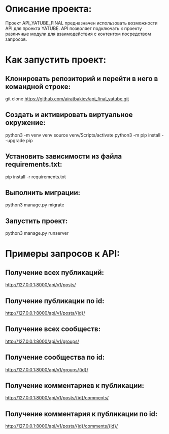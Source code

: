 # Описание проекта:

Проект API_YATUBE_FINAL предназначен использовать возможности API для проекта YATUBE. API позволяет подключать к проекту различные модули для взаимодействия с контентом посредством запросов.

# Как запустить проект:

## Клонировать репозиторий и перейти в него в командной строке:
git clone https://github.com/airatbakiev/api_final_yatube.git

## Cоздать и активировать виртуальное окружение:
python3 -m venv venv
source venv/Scripts/activate
python3 -m pip install --upgrade pip

## Установить зависимости из файла requirements.txt:
pip install -r requirements.txt

## Выполнить миграции:
python3 manage.py migrate

## Запустить проект:
python3 manage.py runserver

# Примеры запросов к API:

## Получение всех публикаций:
http://127.0.0.1:8000/api/v1/posts/
## Получение публикации по id:
http://127.0.0.1:8000/api/v1/posts/{id}/
## Получение всех сообществ:
http://127.0.0.1:8000/api/v1/groups/
## Получение сообщества по id:
http://127.0.0.1:8000/api/v1/groups/{id}/
## Получение комментариев к публикации:
http://127.0.0.1:8000/api/v1/posts/{id}/comments/
## Получение комментария к публикации по id:
http://127.0.0.1:8000/api/v1/posts/{id}/comments/{id}/
